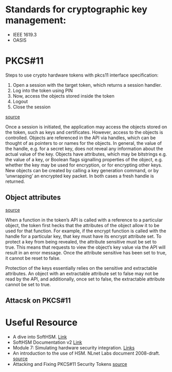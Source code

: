 


# Standards for cryptographic key management:

- IEEE 1619.3 
- OASIS 

# PKCS#11

Steps to use crypto hardware tokens with pkcs11 interface specification:

1. Open a session with the target token, which returns a session handler.
1. Log into the token using PIN
1. Now, access the objects stored inside the token
1. Logout
1. Close the session

[source](http://www.lsv.fr/Publis/PAPERS/PDF/BCFS-ccs10.pdf)

Once a session is initiated, the application may access the objects stored on the token, such as keys and certificates. However, access to the objects is controlled. Objects are referenced in the API via handles, which can be thought of as pointers to or names for the objects. In general, the value of the handle, e.g. for a secret key, does not reveal any information about the actual value of the key. Objects
have attributes, which may be bitstrings e.g. the value of a key, or Boolean flags signalling properties of the object, e.g. whether the key may be used for encryption, or for encrypting other keys. New objects can be created by calling a key generation command, or by ‘unwrapping’ an encrypted key packet. In both cases a fresh handle is returned.

## Object attributes

[source](http://www.lsv.fr/Publis/PAPERS/PDF/BCFS-ccs10.pdf)

When a function in the token’s API is called with a reference to a particular object, the token first hecks that the attributes of the object allow it to be used for that function. For example, if the encrypt function is called with the handle for a particular key, that key must have its encrypt attribute
set. To protect a key from being revealed, the attribute sensitive must be set to true. This means that requests to view the object’s key value via the API will result in an error message. Once the attribute sensitive has been set to true, it cannot be reset to false.

Protection of the keys essentially relies on the sensitive and extractable attributes. An object with an extractable attribute set to false may not be read by the API, and additionally, once set to false,
the extractable attribute cannot be set to true.

## Attacsk on PKCS#11

# Useful Resource

- A dive into SoftHSM. [Link](https://medium.com/@clydecroix/a-dive-into-softhsm-e4be3e70c7bc)
- SoftHSM Documentation v2 [Link](https://wiki.opendnssec.org/display/SoftHSMDOCS/SoftHSM+Documentation+v2)
- Module 7: Simulating hardware security integration. [Links](https://docs.aws.amazon.com/greengrass/latest/developerguide/console-mod7.html)
- An introduction to the use of HSM. NLnet Labs document 2008-draft. [source](https://www.dnssec.cz/files/nic/doc/hsm.pdf)
- Attacking and Fixing PKCS#11 Security Tokens [source](http://www.lsv.fr/Publis/PAPERS/PDF/BCFS-ccs10.pdf)
